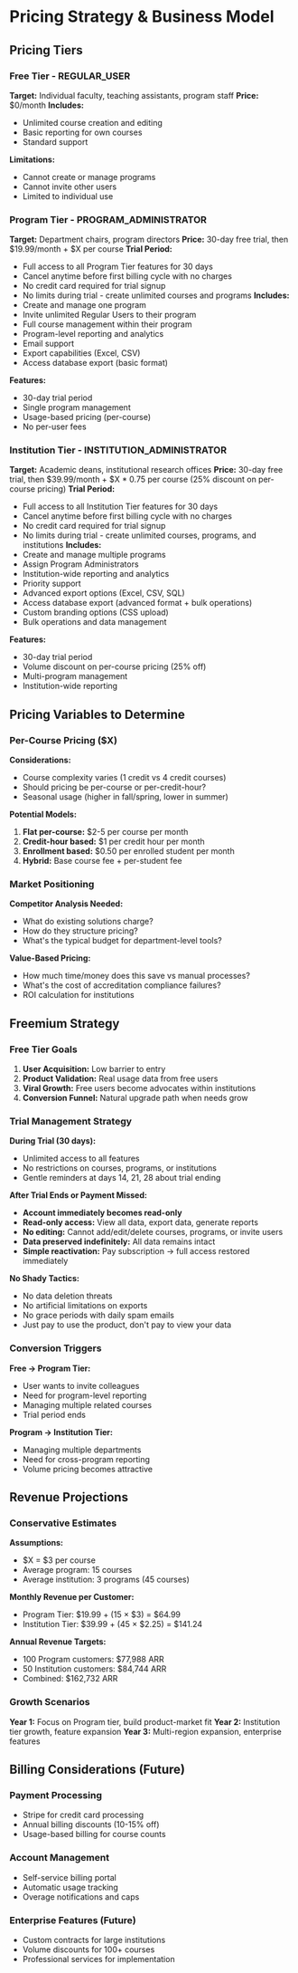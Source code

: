 # Pricing Strategy & Business Model

## Pricing Tiers

### Free Tier - REGULAR_USER
**Target:** Individual faculty, teaching assistants, program staff
**Price:** $0/month
**Includes:**
- Unlimited course creation and editing
- Basic reporting for own courses
- Standard support

**Limitations:**
- Cannot create or manage programs
- Cannot invite other users
- Limited to individual use

### Program Tier - PROGRAM_ADMINISTRATOR
**Target:** Department chairs, program directors
**Price:** 30-day free trial, then $19.99/month + $X per course
**Trial Period:**
- Full access to all Program Tier features for 30 days
- Cancel anytime before first billing cycle with no charges
- No credit card required for trial signup
- No limits during trial - create unlimited courses and programs
**Includes:**
- Create and manage one program
- Invite unlimited Regular Users to their program
- Full course management within their program
- Program-level reporting and analytics
- Email support
- Export capabilities (Excel, CSV)
- Access database export (basic format)

**Features:**
- 30-day trial period
- Single program management
- Usage-based pricing (per-course)
- No per-user fees

### Institution Tier - INSTITUTION_ADMINISTRATOR
**Target:** Academic deans, institutional research offices
**Price:** 30-day free trial, then $39.99/month + $X * 0.75 per course (25% discount on per-course pricing)
**Trial Period:**
- Full access to all Institution Tier features for 30 days
- Cancel anytime before first billing cycle with no charges
- No credit card required for trial signup
- No limits during trial - create unlimited courses, programs, and institutions
**Includes:**
- Create and manage multiple programs
- Assign Program Administrators
- Institution-wide reporting and analytics
- Priority support
- Advanced export options (Excel, CSV, SQL)
- Access database export (advanced format + bulk operations)
- Custom branding options (CSS upload)
- Bulk operations and data management

**Features:**
- 30-day trial period
- Volume discount on per-course pricing (25% off)
- Multi-program management
- Institution-wide reporting

## Pricing Variables to Determine

### Per-Course Pricing ($X)
**Considerations:**
- Course complexity varies (1 credit vs 4 credit courses)
- Should pricing be per-course or per-credit-hour?
- Seasonal usage (higher in fall/spring, lower in summer)

**Potential Models:**
1. **Flat per-course:** $2-5 per course per month
2. **Credit-hour based:** $1 per credit hour per month
3. **Enrollment based:** $0.50 per enrolled student per month
4. **Hybrid:** Base course fee + per-student fee

### Market Positioning
**Competitor Analysis Needed:**
- What do existing solutions charge?
- How do they structure pricing?
- What's the typical budget for department-level tools?

**Value-Based Pricing:**
- How much time/money does this save vs manual processes?
- What's the cost of accreditation compliance failures?
- ROI calculation for institutions

## Freemium Strategy

### Free Tier Goals
1. **User Acquisition:** Low barrier to entry
2. **Product Validation:** Real usage data from free users
3. **Viral Growth:** Free users become advocates within institutions
4. **Conversion Funnel:** Natural upgrade path when needs grow

### Trial Management Strategy

**During Trial (30 days):**
- Unlimited access to all features
- No restrictions on courses, programs, or institutions
- Gentle reminders at days 14, 21, 28 about trial ending

**After Trial Ends or Payment Missed:**
- **Account immediately becomes read-only**
- **Read-only access:** View all data, export data, generate reports
- **No editing:** Cannot add/edit/delete courses, programs, or invite users
- **Data preserved indefinitely:** All data remains intact
- **Simple reactivation:** Pay subscription → full access restored immediately

**No Shady Tactics:**
- No data deletion threats
- No artificial limitations on exports
- No grace periods with daily spam emails
- Just pay to use the product, don't pay to view your data

### Conversion Triggers
**Free → Program Tier:**
- User wants to invite colleagues
- Need for program-level reporting
- Managing multiple related courses
- Trial period ends

**Program → Institution Tier:**
- Managing multiple departments
- Need for cross-program reporting
- Volume pricing becomes attractive

## Revenue Projections

### Conservative Estimates
**Assumptions:**
- $X = $3 per course
- Average program: 15 courses
- Average institution: 3 programs (45 courses)

**Monthly Revenue per Customer:**
- Program Tier: $19.99 + (15 × $3) = $64.99
- Institution Tier: $39.99 + (45 × $2.25) = $141.24

**Annual Revenue Targets:**
- 100 Program customers: $77,988 ARR
- 50 Institution customers: $84,744 ARR
- Combined: $162,732 ARR

### Growth Scenarios
**Year 1:** Focus on Program tier, build product-market fit
**Year 2:** Institution tier growth, feature expansion
**Year 3:** Multi-region expansion, enterprise features

## Billing Considerations (Future)

### Payment Processing
- Stripe for credit card processing
- Annual billing discounts (10-15% off)
- Usage-based billing for course counts

### Account Management
- Self-service billing portal
- Automatic usage tracking
- Overage notifications and caps

### Enterprise Features (Future)
- Custom contracts for large institutions
- Volume discounts for 100+ courses
- Professional services for implementation
